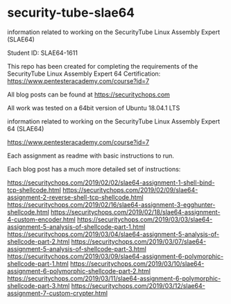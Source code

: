 # security-tube-slae64
information related to working on the SecurityTube Linux Assembly Expert (SLAE64)

Student ID: SLAE64-1611

This repo has been created for completing the requirements of the SecurityTube Linux Assembly Expert 64 Certification:
https://www.pentesteracademy.com/course?id=7

All blog posts can be found at https://securitychops.com

All work was tested on a 64bit version of Ubuntu 18.04.1 LTS

information related to working on the SecurityTube Linux Assembly Expert 64 (SLAE64)

https://www.pentesteracademy.com/course?id=7

Each assignment as readme with basic instructions to run.

Each blog post has a much more detailed set of instructions:

https://securitychops.com/2019/02/02/slae64-assignment-1-shell-bind-tcp-shellcode.html
https://securitychops.com/2019/02/09/slae64-assignment-2-reverse-shell-tcp-shellcode.html
https://securitychops.com/2019/02/16/slae64-assignment-3-egghunter-shellcode.html
https://securitychops.com/2019/02/18/slae64-assignment-4-custom-encoder.html
https://securitychops.com/2019/03/03/slae64-assignment-5-analysis-of-shellcode-part-1.html
https://securitychops.com/2019/03/04/slae64-assignment-5-analysis-of-shellcode-part-2.html
https://securitychops.com/2019/03/07/slae64-assignment-5-analysis-of-shellcode-part-3.html
https://securitychops.com/2019/03/09/slae64-assignment-6-polymorphic-shellcode-part-1.html
https://securitychops.com/2019/03/10/slae64-assignment-6-polymorphic-shellcode-part-2.html
https://securitychops.com/2019/03/11/slae64-assignment-6-polymorphic-shellcode-part-3.html
https://securitychops.com/2019/03/12/slae64-assignment-7-custom-crypter.html
